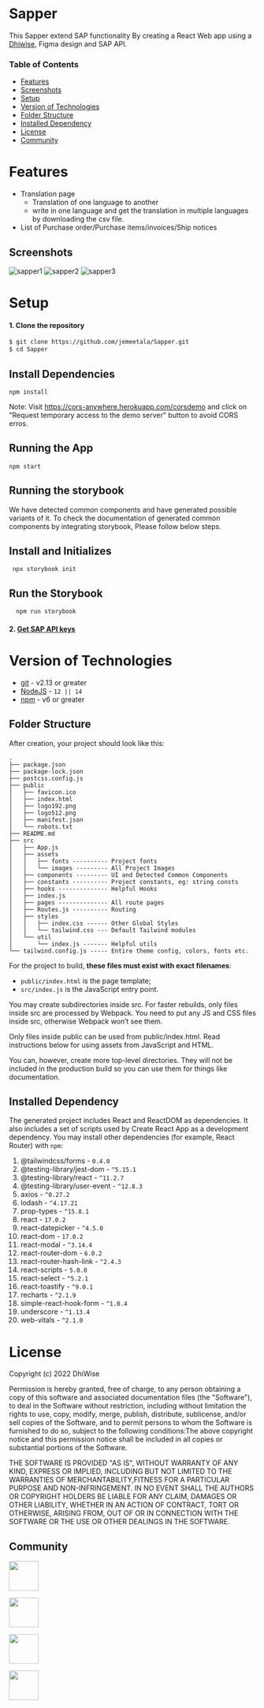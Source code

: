 # Sapper
This Sapper extend SAP functionality  By creating a React Web app using a [Dhiwise](dhiwise.com), Figma design and SAP API.



### Table of Contents
- [Features](#features)
- [Screenshots](#screenshots)
- [Setup](#setup)
- [Version of Technologies](#version-of-technologies)
- [Folder Structure](#folder-structure)
- [Installed Dependency](#Installed-Dependency)
- [License](#license)
- [Community](#community)

# Features
<ul>

<li>
Translation page
<ul>
<li>Translation of one language to another </li>
<li>write in one language and get the translation in multiple languages by downloading the csv file.</li>
</ul>
</li>
<li>
List of Purchase order/Purchase items/invoices/Ship notices
</li>




</ul>

## Screenshots

![sapper1](https://user-images.githubusercontent.com/112460608/193217467-fd78f54d-4220-4a29-a859-d9b01b5ddd5d.png)
![sapper2](https://user-images.githubusercontent.com/112460608/193217484-1027e59b-e50c-42d4-91d3-f482adfc90b5.png)
![sapper3](https://user-images.githubusercontent.com/112460608/193217496-1dbe63f7-61cb-4d59-a941-0b63539bac1f.png)


# Setup

#### 1. Clone the repository
```sh
$ git clone https://github.com/jemeetala/Sapper.git
$ cd Sapper
```
## Install Dependencies

    npm install
    
Note: Visit https://cors-anywhere.herokuapp.com/corsdemo and click on "Request temporary access to the demo server" button to avoid CORS erros.

## Running the App

    npm start

## Running the storybook

We have detected common components and have generated possible variants of it. To check the documentation of generated common components by integrating storybook, Please follow below steps.

## Install and Initializes

     npx storybook init

## Run the Storybook

      npm run storybook

#### 2. [Get SAP API keys](https://help.sap.com/docs/SAP_API_BUSINESS_HUB/84b35b9c39b247e3ba2a31f02beee46d/2af1846a8f644797a5dbcd1f87b6c58e.html)    



# Version of Technologies

- [git](https://git-scm.com/) - v2.13 or greater
- [NodeJS](https://nodejs.org/en/) - `12 || 14 `
- [npm](https://www.npmjs.com/) - v6 or greater


## Folder Structure

After creation, your project should look like this:

```
.
├── package.json
├── package-lock.json
├── postcss.config.js
├── public
│   ├── favicon.ico
│   ├── index.html
│   ├── logo192.png
│   ├── logo512.png
│   ├── manifest.json
│   └── robots.txt
├── README.md
├── src
│   ├── App.js
│   ├── assets
│   │   ├── fonts ---------- Project fonts
│   │   └── images --------- All Project Images
│   ├── components --------- UI and Detected Common Components
│   ├── constants ---------- Project constants, eg: string consts
│   ├── hooks -------------- Helpful Hooks
│   ├── index.js
│   ├── pages -------------- All route pages
│   ├── Routes.js ---------- Routing
│   ├── styles
│   │   ├── index.css ------ Other Global Styles
│   │   └── tailwind.css --- Default Tailwind modules
│   └── util
│       └── index.js ------- Helpful utils
└── tailwind.config.js ----- Entire theme config, colors, fonts etc.
```

For the project to build, **these files must exist with exact filenames**:

- `public/index.html` is the page template;
- `src/index.js` is the JavaScript entry point.

You may create subdirectories inside src. For faster rebuilds, only files inside src are processed by Webpack.
You need to put any JS and CSS files inside src, otherwise Webpack won’t see them.

Only files inside public can be used from public/index.html.
Read instructions below for using assets from JavaScript and HTML.

You can, however, create more top-level directories.
They will not be included in the production build so you can use them for things like documentation.

## Installed Dependency

The generated project includes React and ReactDOM as dependencies. It also includes a set of scripts used by Create React App as a development dependency. You may install other dependencies (for example, React Router) with `npm`:


   1. @tailwindcss/forms - `0.4.0`   
   2. @testing-library/jest-dom - `^5.15.1`
   3. @testing-library/react - `^11.2.7`
   4. @testing-library/user-event - `^12.8.3`
   5. axios - `^0.27.2`
   6. lodash - `^4.17.21`
   7. prop-types - `^15.8.1`
   8. react - `17.0.2`
   9. react-datepicker - `^4.5.0`
   10. react-dom - `17.0.2`
   11. react-modal - `^3.14.4`
   12. react-router-dom - `6.0.2`
   13. react-router-hash-link - `^2.4.3`
   14. react-scripts - `5.0.0`
   15. react-select - `^5.2.1`
   16. react-toastify - `^9.0.1`
   17. recharts - `^2.1.9`
   18. simple-react-hook-form - `^1.0.4`
   19. underscore - `^1.13.4`
   20. web-vitals - `^2.1.0`
   
# License

Copyright (c) 2022 DhiWise

Permission is hereby granted, free of charge, to any person obtaining a copy of this software and associated documentation files (the "Software"), to deal in the Software without restriction, including without limitation the rights to use, copy, modify, merge, publish, distribute, sublicense, and/or sell copies of the Software, and to permit persons to whom the Software is furnished to do so, subject to the following conditions:The above copyright notice and this permission notice shall be included in all copies or substantial portions of the Software.

THE SOFTWARE IS PROVIDED "AS IS", WITHOUT WARRANTY OF ANY KIND, EXPRESS OR IMPLIED, INCLUDING BUT NOT LIMITED TO THE WARRANTIES OF MERCHANTABILITY,FITNESS FOR A PARTICULAR PURPOSE AND NON-INFRINGEMENT. IN NO EVENT SHALL THE AUTHORS OR COPYRIGHT HOLDERS BE LIABLE FOR ANY CLAIM, DAMAGES OR OTHER LIABILITY, WHETHER IN AN ACTION OF CONTRACT, TORT OR OTHERWISE, ARISING FROM,
OUT OF OR IN CONNECTION WITH THE SOFTWARE OR THE USE OR OTHER DEALINGS IN THE SOFTWARE.

## Community

<a href="https://twitter.com/dhiwise"><img src="https://user-images.githubusercontent.com/35039342/55471524-8e24cb00-5627-11e9-9389-58f3d4419153.png" width="60"></a>

<a href="https://discord.com/invite/rFMnCG5MZ7"><img src="https://user-images.githubusercontent.com/47489894/183043664-b01aac56-0372-458a-bde9-3f2a6bded21b.png" width="60"></a>

<a href="https://www.dhiwise.com/"><img src="https://global-uploads.webflow.com/618e36726d3c0f19c9284e56/62383865d5477f2e4f6b6e2e_main-monogram-p-500.png" width="60"></a>


<a href="https://www.youtube.com/c/DhiWise"><img src="https://www.gstatic.com/youtube/img/promos/growth/e627e007b3838086012608ef9370c211889f46b95b2335af722b53a2e49a0cd6_122x56.webp" width="60"></a>


